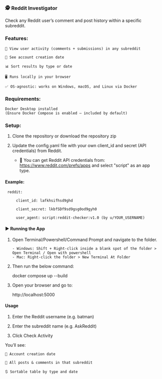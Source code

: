 ### 🕵️ Reddit Investigator

Check any Reddit user’s comment and post history within a specific subreddit.

### Features:

    🔎 View user activity (comments + submissions) in any subreddit

    📅 See account creation date

    📊 Sort results by type or date

    🖥️ Runs locally in your browser

    ✅ OS-agnostic: works on Windows, macOS, and Linux via Docker

### Requirements:

    Docker Desktop installed
    (Ensure Docker Compose is enabled — included by default)

### Setup: 

1. Clone the repository or download the repository zip

2. Update the config.yaml file with your own client_id and secret (API credentials) from Reddit.
    -  🔐 You can get Reddit API credentials from: https://www.reddit.com/prefs/apps and select "script" as an app type.

#### Example:


     reddit:
 
         client_id: lafkhsifhsd9ghd
         
         client_secret: lkbfSDf9sd9gsg0od9gyh0
         
         user_agent: script:reddit-checker:v1.0 (by u/YOUR_USERNAME)
     

    

#### ▶️ Running the App

1. Open Terminal/Powershell/Command Prompt and navigate to the folder.
   
       - Windows: Shift + Right-click inside a blank spot of the folder > Open Terminal / Open with powershell
       - Mac: Right-click the folder > New Terminal At Folder

3. Then run the below command:

    docker compose up --build


4. Open your browser and go to:

    http://localhost:5000

#### Usage

1. Enter the Reddit username (e.g. batman)

2. Enter the subreddit name (e.g. AskReddit)

3. Click Check Activity


   


You’ll see:

    📅 Account creation date

    📄 All posts & comments in that subreddit

    🔃 Sortable table by type and date




